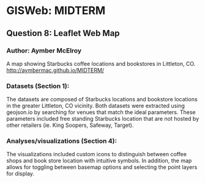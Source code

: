 # GISWeb: MIDTERM
## Question 8: Leaflet Web Map
### Author: Aymber McElroy

A map showing Starbucks coffee locations and bookstores in Littleton, CO.
<http://aymbermac.github.io/MIDTERM/>

### Datasets (Section 1):
The datasets are composed of Starbucks locations and bookstore locations in the greater Littleton, CO vicinity. Both datasets were extracted using geojson.io by searching for venues that match the ideal parameters. These parameters included free standing Starbucks location that are not hosted by other retailers (ie. King Soopers, Safeway, Target). 

### Analyses/visualizations (Section 4):
The visualizations included custom icons to distinguish between coffee shops and book store location with intuitive symbols. In addition, the map allows for toggling between basemap options and selecting the point layers for display. 